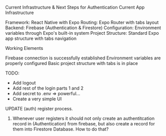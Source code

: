 Current Infrastructure & Next Steps for Authentication
Current App Infrastructure

Framework: React Native with Expo
Routing: Expo Router with tabs layout
Backend: Firebase (Authentication & Firestore)
Configuration: Environment variables through Expo's built-in system
Project Structure: Standard Expo app structure with tabs navigation

Working Elements

Firebase connection is successfully established
Environment variables are properly configured
Basic project structure with tabs is in place


TODO:


- Add logout
- Add rest of the login parts 1 and 2
- Add secret to .env => powerful...
- Create a very simple UI








UPDATE (auth) register process.



1. Whenever user registers it should not only create an authentitcation record in (Authentication) from firebase, but also create a record for them into Firestore Database. How to do that?
